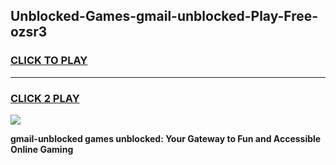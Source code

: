 
## Unblocked-Games-gmail-unblocked-Play-Free-ozsr3
<h3>
<a href="https://premium76.site?title=gmail-unblocked&ref=21A">CLICK TO PLAY</a></h3>
<hr>

<h3>
<a href="https://premium76.site?title=gmail-unblocked&ref=21A">CLICK 2 PLAY</a>
  
</h3>

<a href="https://premium76.site?title=gmail-unblocked&ref=21A"><img src="https://clearcache.store/games.png"></a>


**gmail-unblocked games unblocked: Your Gateway to Fun and Accessible Online Gaming**
